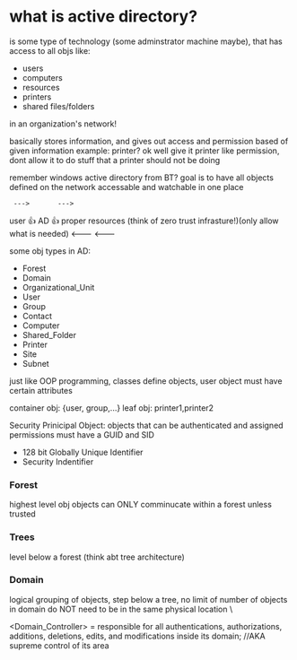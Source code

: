 # what is active directory? #

is some type of technology (some adminstrator machine maybe), that has access to all objs like:

- users
- computers
- resources
- printers
- shared files/folders 

in an organization's network!

basically stores information, and gives out access and permission based of given information
example: printer? ok well give it printer like permission, dont allow it to do stuff that a printer should not be doing

remember windows active directory from BT? 
goal is to have all objects defined on the network accessable and watchable in one place

     --->       --->  
user  👍   AD   👍   proper resources     (think of zero trust infrasture!)(only allow what is needed)
     <---       <---

some obj types in AD:
- Forest
- Domain
- Organizational_Unit
- User
- Group
- Contact
- Computer
- Shared_Folder
- Printer
- Site
- Subnet

just like OOP programming, classes define objects, user object must have certain attributes

container obj: {user, group,...}
leaf obj:      printer1,printer2

Security Prinicipal Object: objects that can be authenticated and assigned permissions
must have a GUID and SID
- 128 bit Globally Unique Identifier
- Security Indentifier 

### Forest ###
highest level obj
objects can ONLY comminucate within a forest unless trusted

### Trees ###
level below a forest       (think abt tree architecture)

### Domain ###
logical grouping of objects, step below a tree, no limit of number of objects in domain
do NOT need to be in the same physical location \

<Domain_Controller> = responsible for all authentications, authorizations, additions, deletions, edits, and modifications inside its domain; //AKA supreme control of its area

